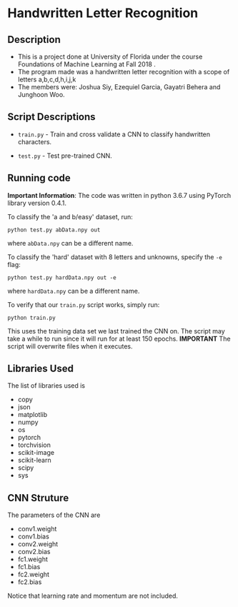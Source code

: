 # Handwritten Letter Recognition

## Description

- This is a project done at University of Florida under the course Foundations of Machine Learning at Fall 2018 . 
- The program made was a handwritten letter recognition with a scope of letters a,b,c,d,h,i,j,k
- The members were: Joshua Siy, Ezequiel Garcia, Gayatri Behera and Junghoon Woo.  


## Script Descriptions

- `train.py` - Train and cross validate a CNN to classify handwritten characters.

- `test.py` - Test pre-trained CNN.

## Running code

**Important Information**: The code was written in python 3.6.7 using PyTorch
library version 0.4.1.

To classify the 'a and b/easy' dataset, run:

```
python test.py abData.npy out
```

where `abData.npy` can be a different name.

To classify the 'hard' dataset with 8 letters and unknowns, specify the `-e` flag:

```
python test.py hardData.npy out -e
```

where `hardData.npy` can be a different name.

To verify that our `train.py` script works, simply run:

```
python train.py
```

This uses the training data set we last trained the CNN on. The script may take
a while to run since it will run for at least 150 epochs. **IMPORTANT** The
script will overwrite files when it executes.

## Libraries Used

The list of libraries used is

- copy
- json
- matplotlib
- numpy
- os
- pytorch
- torchvision
- scikit-image
- scikit-learn
- scipy
- sys

## CNN Struture

The parameters of the CNN are

- conv1.weight
- conv1.bias
- conv2.weight
- conv2.bias
- fc1.weight
- fc1.bias
- fc2.weight
- fc2.bias

Notice that learning rate and momentum are not included.
